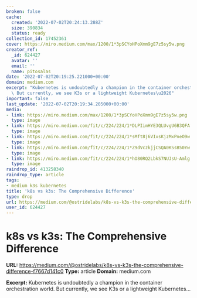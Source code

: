 ```yaml
---
broken: false
cache:
  created: '2022-07-02T20:24:13.288Z'
  size: 390834
  status: ready
collection_id: 17452361
cover: https://miro.medium.com/max/1200/1*3pSCYoHPoXmm9gE7z5sy5w.png
creator_ref:
  _id: 624427
  avatar: ''
  email: ''
  name: pitosalas
date: '2022-07-02T20:19:25.221000+00:00'
domain: medium.com
excerpt: "Kubernetes is undoubtedly a champion in the container orchestration world.\
  \ But currently, we see K3s or a lightweight Kubernetes\u2026"
important: false
last_update: '2022-07-02T20:19:34.205000+00:00'
media:
- link: https://miro.medium.com/max/1200/1*3pSCYoHPoXmm9gE7z5sy5w.png
  type: image
- link: https://miro.medium.com/fit/c/224/224/1*DLPIimHYE3QLUvgU6B3QFA.png
  type: image
- link: https://miro.medium.com/fit/c/224/224/1*sMft8j6VIxsKjzMxPneO9w.png
  type: image
- link: https://miro.medium.com/fit/c/224/224/1*Z9dVczkjjCSQA0KSsB50Yw.png
  type: image
- link: https://miro.medium.com/fit/c/224/224/1*hO80RQ2LbkS7NUJsU-Amlg.png
  type: image
raindrop_id: 413258340
raindrop_type: article
tags:
- medium k3s kubernetes
title: 'k8s vs k3s: The Comprehensive Difference'
type: drop
url: https://medium.com/@ostridelabs/k8s-vs-k3s-the-comprehensive-difference-f7667d141c0
user_id: 624427
---
```


# k8s vs k3s: The Comprehensive Difference

**URL:** https://medium.com/@ostridelabs/k8s-vs-k3s-the-comprehensive-difference-f7667d141c0
**Type:** article
**Domain:** medium.com

**Excerpt:** Kubernetes is undoubtedly a champion in the container orchestration world. But currently, we see K3s or a lightweight Kubernetes…
